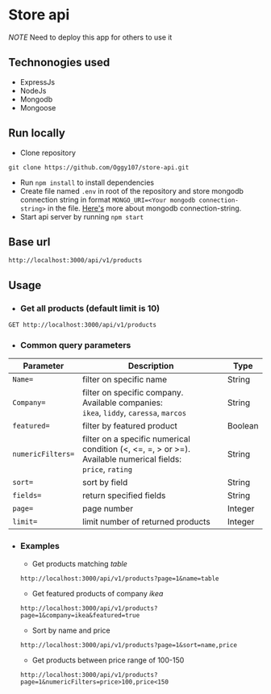 # Store api

*NOTE* Need to deploy this app for others to use it

## Technonogies used

* ExpressJs
* NodeJs
* Mongodb
* Mongoose

## Run locally

* Clone repository
```
git clone https://github.com/Oggy107/store-api.git
```

* Run `npm install` to install dependencies
* Create file named `.env` in root of the repository and store mongodb connection string in format `MONGO_URI=<Your mongodb connection-string>` in the file. [Here's](https://docs.mongodb.com/manual/reference/connection-string/#connection-string-formats) more about mongodb connection-string.
* Start api server by running `npm start`

## Base url

```
http://localhost:3000/api/v1/products
```
## Usage

* ### Get all products (default limit is 10)
```
GET http://localhost:3000/api/v1/products
```

* ### Common query parameters

|    Parameter    |    Description    |    Type    |
|-----------------|-------------------|------------|
|    `Name=`      |filter on specific name|String   |
|    `Company=`   |filter on specific company. Available companies:<br />`ikea`, `liddy`, `caressa`, `marcos`|String|
|    `featured=`  |filter by featured product|Boolean|
|    `numericFilters=`|filter on a specific numerical condition (<, <=, =, > or >=).<br />Available numerical fields:<br />`price`, `rating`|String|
|    `sort=`      |sort by field      |String      |
|    `fields=`    |return specified fields|String  |
|    `page=`      |page number        |Integer     |
|    `limit=`     |limit number of returned products|Integer|

* ### Examples
    * Get products matching *table*<br />
    ```
    http://localhost:3000/api/v1/products?page=1&name=table
    ```
    * Get featured products of company *ikea*<br />
    ```
    http://localhost:3000/api/v1/products?page=1&company=ikea&featured=true
    ```
    * Sort by name and price<br />
    ```
    http://localhost:3000/api/v1/products?page=1&sort=name,price
    ```
    * Get products between price range of 100-150<br />
    ```
    http://localhost:3000/api/v1/products?page=1&numericFilters=price>100,price<150
    ```